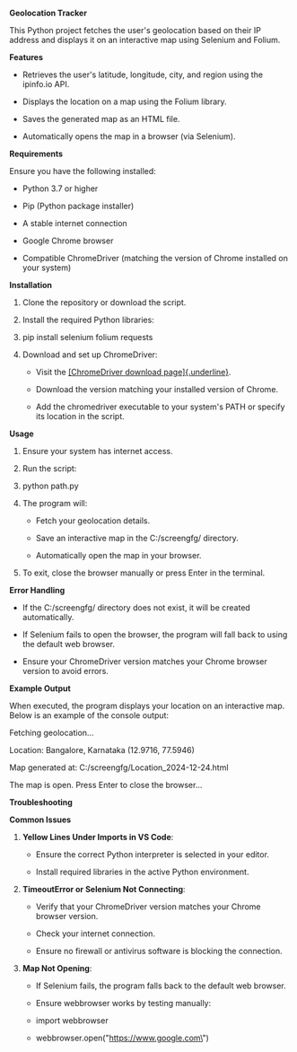 **Geolocation Tracker**

This Python project fetches the user\'s geolocation based on their IP
address and displays it on an interactive map using Selenium and Folium.

**Features**

-   Retrieves the user\'s latitude, longitude, city, and region using
    the ipinfo.io API.

-   Displays the location on a map using the Folium library.

-   Saves the generated map as an HTML file.

-   Automatically opens the map in a browser (via Selenium).

**Requirements**

Ensure you have the following installed:

-   Python 3.7 or higher

-   Pip (Python package installer)

-   A stable internet connection

-   Google Chrome browser

-   Compatible ChromeDriver (matching the version of Chrome installed on
    your system)

**Installation**

1.  Clone the repository or download the script.

2.  Install the required Python libraries:

3.  pip install selenium folium requests

4.  Download and set up ChromeDriver:

    -   Visit the [[ChromeDriver download
        page]{.underline}](https://chromedriver.chromium.org/downloads).

    -   Download the version matching your installed version of Chrome.

    -   Add the chromedriver executable to your system\'s PATH or
        specify its location in the script.

**Usage**

1.  Ensure your system has internet access.

2.  Run the script:

3.  python path.py

4.  The program will:

    -   Fetch your geolocation details.

    -   Save an interactive map in the C:/screengfg/ directory.

    -   Automatically open the map in your browser.

5.  To exit, close the browser manually or press Enter in the terminal.

**Error Handling**

-   If the C:/screengfg/ directory does not exist, it will be created
    automatically.

-   If Selenium fails to open the browser, the program will fall back to
    using the default web browser.

-   Ensure your ChromeDriver version matches your Chrome browser version
    to avoid errors.

**Example Output**

When executed, the program displays your location on an interactive map.
Below is an example of the console output:

Fetching geolocation\...

Location: Bangalore, Karnataka (12.9716, 77.5946)

Map generated at: C:/screengfg/Location_2024-12-24.html

The map is open. Press Enter to close the browser\...

**Troubleshooting**

**Common Issues**

1.  **Yellow Lines Under Imports in VS Code**:

    -   Ensure the correct Python interpreter is selected in your
        editor.

    -   Install required libraries in the active Python environment.

2.  **TimeoutError or Selenium Not Connecting**:

    -   Verify that your ChromeDriver version matches your Chrome
        browser version.

    -   Check your internet connection.

    -   Ensure no firewall or antivirus software is blocking the
        connection.

3.  **Map Not Opening**:

    -   If Selenium fails, the program falls back to the default web
        browser.

    -   Ensure webbrowser works by testing manually:

    -   import webbrowser

    -   webbrowser.open(\"https://www.google.com\")

